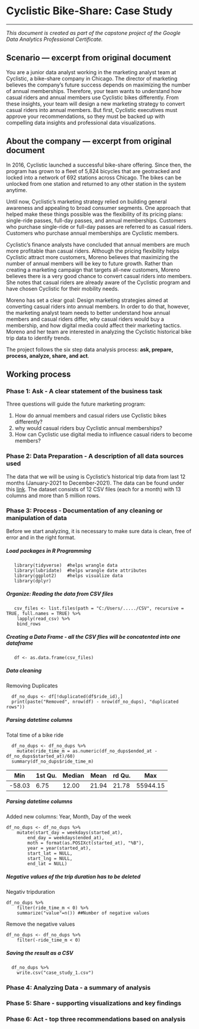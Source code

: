 # **Cyclistic Bike-Share: Case Study**
---
_This document is created as part of the capstone project of the Google Data Analytics Professional Certificate._

## **Scenario — excerpt from original document**
You are a junior data analyst working in the marketing analyst team at Cyclistic, a bike-share company in Chicago. The director of marketing believes the company’s future success depends on maximizing the number of annual memberships. Therefore, your team wants to understand how casual riders and annual members use Cyclistic bikes differently. From these insights, your team will design a new marketing strategy to convert casual riders into annual members. But first, Cyclistic executives must approve your recommendations, so they must be backed up with compelling data insights and professional data visualizations.

## **About the company — excerpt from original document**
In 2016, Cyclistic launched a successful bike-share offering. Since then, the program has grown to a fleet of 5,824 bicycles that are geotracked and locked into a network of 692 stations across Chicago. The bikes can be unlocked from one station and returned to any other station in the system anytime.

Until now, Cyclistic’s marketing strategy relied on building general awareness and appealing to broad consumer segments. One approach that helped make these things possible was the flexibility of its pricing plans: single-ride passes, full-day passes, and annual memberships. Customers who purchase single-ride or full-day passes are referred to as casual riders. Customers who purchase annual memberships are Cyclistic members.

Cyclistic’s finance analysts have concluded that annual members are much more profitable than casual riders. Although the pricing flexibility helps Cyclistic attract more customers, Moreno believes that maximizing the number of annual members will be key to future growth. Rather than creating a marketing campaign that targets all-new customers, Moreno believes there is a very good chance to convert casual riders into members. She notes that casual riders are already aware of the Cyclistic program and have chosen Cyclistic for their mobility needs.

Moreno has set a clear goal: Design marketing strategies aimed at converting casual riders into annual members. In order to do that, however, the marketing analyst team needs to better understand how annual members and casual riders differ, why casual riders would buy a membership, and how digital media could affect their marketing tactics. Moreno and her team are interested in analyzing the Cyclistic historical bike trip data to identify trends.

The project follows the six step data analysis process: **ask, prepare, process, analyze, share, and act**.

## **Working process**
### **Phase 1: Ask -  A clear statement of the business task**
Three questions will guide the future marketing program:
1. How do annual members and casual riders use Cyclistic bikes differently?
2. why would casual riders buy Cyclistic annual memberships?
3. How can Cyclistic use digital media to influence casual riders to become members?

### **Phase 2: Data Preparation - A description of all data sources used**
The data that we will be using is Cyclistic’s historical trip data from last 12 months (January-2021 to December-2021). 
The data can be found under this   [link](https://divvy-tripdata.s3.amazonaws.com/index.html).
The dataset consists of 12 CSV files (each for a month) with 13 columns and more than 5 million rows.

### **Phase 3: Process - Documentation of any cleaning or manipulation of data**
Before we start analyzing, it is necessary to make sure data is clean, free of error and in the right format.

##### **Load packages in R Programming**

       library(tidyverse)  #helps wrangle data
       library(lubridate)  #helps wrangle date attributes
       library(ggplot2)    #helps visualize data
       library(dplyr)
    
##### **Organize: Reading the data from CSV files**

       csv_files <- list.files(path = "C:/Users/...../CSV", recursive = TRUE, full.names = TRUE) %>%
        lapply(read_csv) %>%
        bind_rows

##### **Creating a Data Frame - all the CSV flies will be concatented into one dataframe**

       df <- as.data.frame(csv_files)

##### **Data cleaning**
Removing Duplicates

      df_no_dups <- df[!duplicated(df$ride_id),]
      print(paste("Removed", nrow(df) - nrow(df_no_dups), "duplicated rows"))

##### **Parsing datetime columns**
Total time of a bike ride

      df_no_dups <- df_no_dups %>%
        mutate(ride_time_m = as.numeric(df_no_dups$ended_at - df_no_dups$started_at)/60)
      summary(df_no_dups$ride_time_m)

| Min         | 1st Qu.     | Median    | Mean       | rd Qu.       | Max    |
|-------------|-------------|-----------|------------|--------------|--------|
| -58.03      | 6.75        | 12.00     |21.94       |21.78         |55944.15|

##### **Parsing datetime columns**
Added new columns: Year, Month, Day of the week

    df_no_dups <- df_no_dups %>%
        mutate(start_day = weekdays(started_at),
            end_day = weekdays(ended_at),
            moth = format(as.POSIXct(started_at), "%B"),
            year = year(started_at),
            start_lat = NULL,
            start_lng = NULL,
            end_lat = NULL)

##### **Negative values of the trip duration has to be deleted**
Negativ tripduration

    df_no_dups %>% 
        filter(ride_time_m < 0) %>% 
        summarize("value"=n()) ##Number of negative values

Remove the negative values

    df_no_dups <- df_no_dups %>%
        filter(-ride_time_m < 0)

##### **Saving the result as a CSV**

      df_no_dups %>%
        write.csv("case_study_1.csv")


### **Phase 4: Analyzing Data - a summary of analysis**

### **Phase 5: Share - supporting visualizations and key findings**

### **Phase 6: Act - top three recommendations based on analysis**

